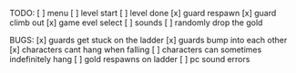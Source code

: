 TODO:
[ ] menu
[ ] level start
[ ] level done
[x] guard respawn
[x] guard climb out
[x] game evel select
[ ] sounds
[ ] randomly drop the gold

BUGS:
[x] guards get stuck on the ladder
[x] guards bump into each other
[x] characters cant hang when falling
[ ] characters can sometimes indefinitely hang
[ ] gold respawns on ladder
[ ] pc sound errors